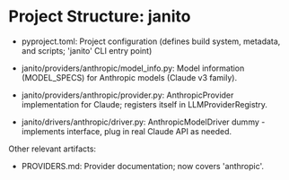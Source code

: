# Project Structure: janito

- pyproject.toml: Project configuration (defines build system, metadata, and scripts; 'janito' CLI entry point)

- janito/providers/anthropic/model_info.py: Model information (MODEL_SPECS) for Anthropic models (Claude v3 family).
- janito/providers/anthropic/provider.py: AnthropicProvider implementation for Claude; registers itself in LLMProviderRegistry.
- janito/drivers/anthropic/driver.py: AnthropicModelDriver dummy - implements interface, plug in real Claude API as needed.

Other relevant artifacts:
- PROVIDERS.md: Provider documentation; now covers 'anthropic'.

